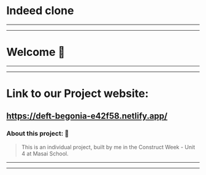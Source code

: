 # Indeed clone
---

---
# Welcome :wave:
---
---
# Link to our Project website:

https://deft-begonia-e42f58.netlify.app/
---

### About this project: :raised_hands:

> This is an individual project, built by me in the Construct Week - Unit 4 at Masai School.

---








---

